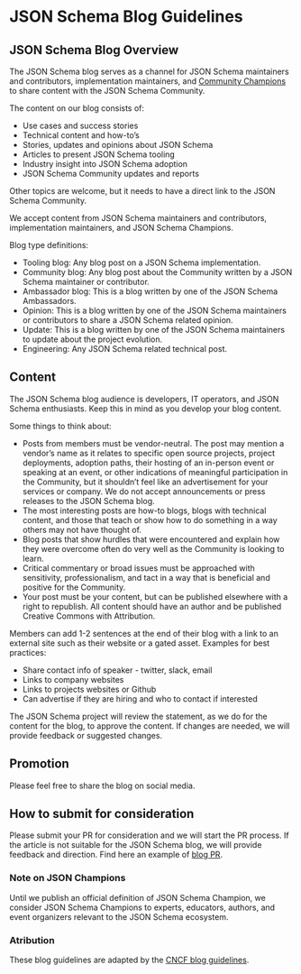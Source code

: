 # JSON Schema Blog Guidelines #

## JSON Schema Blog Overview ##

The JSON Schema blog serves as a channel for JSON Schema maintainers and contributors, implementation maintainers, and [Community Champions](#note-on-json-champions) to share content with the JSON Schema Community.

The content on our blog consists of:
* Use cases and success stories
* Technical content and how-to’s
* Stories, updates and opinions about JSON Schema 
* Articles to present JSON Schema tooling
* Industry insight into JSON Schema adoption
* JSON Schema Community updates and reports

Other topics are welcome, but it needs to have a direct link to the JSON Schema Community.

We accept content from JSON Schema maintainers and contributors, implementation maintainers, and JSON Schema Champions. 

Blog type definitions:
* Tooling blog: Any blog post on a JSON Schema implementation. 
* Community blog: Any blog post about the Community written by a JSON Schema maintainer or contributor.
* Ambassador blog: This is a blog written by one of the JSON Schema Ambassadors.
* Opinion: This is a blog written by one of the JSON Schema maintainers or contributors to share a JSON Schema related opinion.
* Update: This is a blog written by one of the JSON Schema maintainers to update about the project evolution.
* Engineering: Any JSON Schema related technical post.

## Content ##
The JSON Schema blog audience is developers, IT operators, and JSON Schema enthusiasts. Keep this in mind as you develop your blog content.

Some things to think about:
* Posts from members must be vendor-neutral. The post may mention a vendor’s name as it relates to specific open source projects, project deployments, adoption paths, their hosting of an in-person event or speaking at an event, or other indications of meaningful participation in the Community, but it shouldn’t feel like an advertisement for your services or company. We do not accept announcements or press releases to the JSON Schema blog.
* The most interesting posts are how-to blogs, blogs with technical content, and those that teach or show how to do something in a way others may not have thought of.
* Blog posts that show hurdles that were encountered and explain how they were overcome often do very well as the Community is looking to learn.
* Critical commentary or broad issues must be approached with sensitivity, professionalism, and tact in a way that is beneficial and positive for the Community.
* Your post must be your content, but can be published elsewhere with a right to republish. All content should have an author and be published Creative Commons with Attribution.

Members can add 1-2 sentences at the end of their blog with a link to an external site such as their website or a gated asset. Examples for best practices:
* Share contact info of speaker - twitter, slack, email
* Links to company websites
* Links to projects websites or Github
* Can advertise if they are hiring and who to contact if interested

The JSON Schema project will review the statement, as we do for the content for the blog, to approve the content. If changes are needed, we will provide feedback or suggested changes. 

## Promotion ##
Please feel free to share the blog on social media.

## How to submit for consideration ##
Please submit your PR for consideration and we will start the PR process. If the article is not suitable for the JSON Schema blog, we will provide feedback and direction. Find here an example of [blog PR](https://github.com/json-schema-org/website/pull/177).

### Note on JSON Champions
Until we publish an official definition of JSON Schema Champion, we consider JSON Schema Champions to experts, educators, authors, and event organizers relevant to the JSON Schema ecosystem.

### Atribution
These blog guidelines are adapted by the [CNCF blog guidelines](https://github.com/cncf/foundation/blob/main/blog-guidelines.md).
